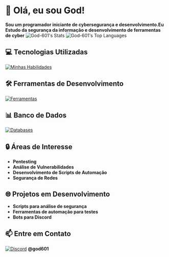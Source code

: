 # 👋 Olá, eu sou God!
**Sou um programador iniciante de cybersegurança e desenvolvimento.Eu Estudo da segurança da informação e desenvolvimento de ferramentas de cyber**
![God-601's Stats](https://github-readme-stats.vercel.app/api?username=God-601&theme=blue-green&show_icons=true&hide_border=false&count_private=true)
![God-601's Top Languages](https://github-readme-stats.vercel.app/api/top-langs/?username=God-601&theme=blue-green&show_icons=true&hide_border=false&layout=compact)
## 💻 Tecnologias Utilizadas

[![Minhas Habilidades](https://skillicons.dev/icons?i=js,css,python,git,aiscript,bots,discordjs,gamemakerstudio,robloxstudio)](https://skillicons.dev)

## 🛠️ Ferramentas de Desenvolvimento

[![Ferramentas](https://skillicons.dev/icons?i=vscode,github,obsidian,ps,windows)](https://skillicons.dev)

## 📊 Banco de Dados

[![Databases](https://skillicons.dev/icons?i=mysql)](https://skillicons.dev)

## 🔒 Áreas de Interesse

- **Pentesting**
- **Análise de Vulnerabilidades**
- **Desenvolvimento de Scripts de Automação**
- **Segurança de Redes**

## 🌐 Projetos em Desenvolvimento

- **Scripts para análise de segurança**
- **Ferramentas de automação para testes**
- **Bots para Discord**

## 📫 Entre em Contato

[![Discord](https://skillicons.dev/icons?i=discord)](https://skillicons.dev) **@god601**

